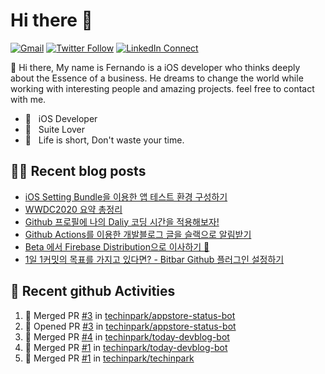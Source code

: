 

# Hi there :wave: 

[![Gmail](https://img.shields.io/badge/%20-Send%20Mail-black?color=14171A&labelColor=ef5350&logo=gmail&logoColor=ffffff)](mailto:fernando@kakao.com?subject=From%20GitHub&cc=fernando@kakao.com&body=Hi,%20there.%20Found%20you%20from%20GitHub.)
[![Twitter Follow](https://img.shields.io/badge/dynamic/json.svg?color=14171A&labelColor=37474f&logo=twitter&logoColor=4fc3f7&label=&query=%24[0].followers_count&url=https%3A%2F%2Fcdn.syndication.twimg.com%2Fwidgets%2Ffollowbutton%2Finfo.json%3Fscreen_names%3Dtechinpark&suffix=%20Followers)](https://twitter.com/techinpark)
[![LinkedIn Connect](https://img.shields.io/badge/%20-Connect-black?color=14171A&labelColor=212121&logo=linkedin&logoColor=ffffff)](https://www.linkedin.com/in/techin-park-10b00732/)



:wave: Hi there, My name is Fernando is a iOS developer who thinks deeply about the Essence of a business. He dreams to change the world while working with interesting people and amazing projects. feel free to contact with me. 

- 📱 &nbsp; iOS Developer
- 👔 &nbsp; Suite Lover 
- 🚀 &nbsp; Life is short, Don't waste your time.

## ✍🏻  Recent blog posts
- [iOS Setting Bundle을 이용한 앱 테스트 환경 구성하기](https://fernando.kr/ios/2020-07-29-ios-setting-bundle/)
- [WWDC2020 요약 총정리](https://fernando.kr/ios/2020-06-23-wwdc-report/)
- [Github 프로필에 나의 Daliy 코딩 시간을 적용해보자!](https://fernando.kr/develop/2020-05-02-github-gist-posting/)
- [Github Actions를 이용한 개발블로그 글을 슬랙으로 알림받기](https://fernando.kr/develop/2020-04-26-develop-slack-bot/)
- [Beta 에서 Firebase Distribution으로 이사하기 🚀](https://fernando.kr/ios/2020-04-10-migrate-firebase-distribution/)
- [1일 1커밋의 목표를 가지고 있다면? - Bitbar Github 플러그인 설정하기](https://fernando.kr/develop/2020-01-11-github-contributions/)

## 🚀  Recent github Activities
<!--START_SECTION:activity-->
1. 🎉 Merged PR [#3](https://github.com/techinpark/appstore-status-bot/pull/3) in [techinpark/appstore-status-bot](https://github.com/techinpark/appstore-status-bot)
2. 💪 Opened PR [#3](https://github.com/techinpark/appstore-status-bot/pull/3) in [techinpark/appstore-status-bot](https://github.com/techinpark/appstore-status-bot)
3. 🎉 Merged PR [#4](https://github.com/techinpark/today-devblog-bot/pull/4) in [techinpark/today-devblog-bot](https://github.com/techinpark/today-devblog-bot)
4. 🎉 Merged PR [#1](https://github.com/techinpark/today-devblog-bot/pull/1) in [techinpark/today-devblog-bot](https://github.com/techinpark/today-devblog-bot)
5. 🎉 Merged PR [#1](https://github.com/techinpark/techinpark/pull/1) in [techinpark/techinpark](https://github.com/techinpark/techinpark)
<!--END_SECTION:activity-->
